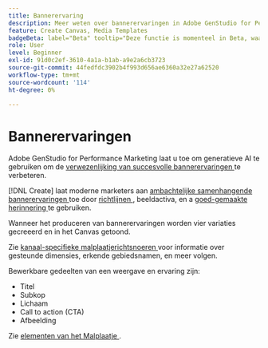```yaml
---
title: Bannerervaring
description: Meer weten over bannerervaringen in Adobe GenStudio for Performance Marketing?
feature: Create Canvas, Media Templates
badgeBeta: label="Beta" tooltip="Deze functie is momenteel in Beta, waardoor bepaalde functionaliteit mogelijk beperkt is of kan worden gewijzigd."
role: User
level: Beginner
exl-id: 91d0c2ef-3610-4a1a-b1ab-a9e2a6cb3723
source-git-commit: 44fedfdc3902b4f993d656ae6360a32e27a62520
workflow-type: tm+mt
source-wordcount: '114'
ht-degree: 0%

---
```


# Bannerervaringen

Adobe GenStudio for Performance Marketing laat u toe om generatieve AI te gebruiken om de [ verwezenlijking van succesvolle bannerervaringen ](/help/user-guide/create/create-banner-experience.md) te verbeteren.

[!DNL Create] laat moderne marketers aan [ ambachtelijke samenhangende bannerervaringen ](/help/user-guide/create/create-banner-experience.md) toe door [ richtlijnen ](/help/user-guide/guidelines/overview.md), beeldactiva, en a [ goed-gemaakte herinnering ](/help/user-guide/effective-prompts.md) te gebruiken.

Wanneer het produceren van bannerervaringen worden vier variaties gecreeerd en in het Canvas getoond.

Zie [ kanaal-specifieke malplaatjerichtsnoeren ](/help/user-guide/content/best-practices-for-templates.md#follow-channel-specific-template-guidelines) voor informatie over gesteunde dimensies, erkende gebiedsnamen, en meer volgen.

Bewerkbare gedeelten van een weergave en ervaring zijn:

* Titel
* Subkop
* Lichaam
* Call to action (CTA)
* Afbeelding

Zie [ elementen van het Malplaatje ](/help/user-guide/content/use-templates.md#template-elements).

<!-- ## Character counts

After you generate a set of display ad variants, you can see the character count displayed for each section. Hover over or click into a generated section, such as the subject line or the body, and see the section name and character count for that section.

![Character count](/help/assets/character-count.png){width="500" zoomable="yes"} -->
